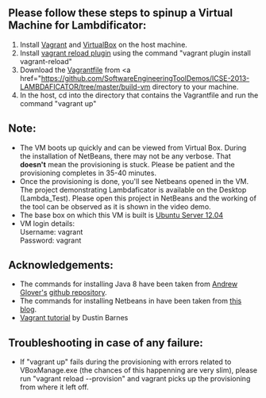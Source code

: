 ## Please follow these steps to spinup a Virtual Machine for Lambdificator:

1. Install <a href="https://www.vagrantup.com/downloads.html">Vagrant</a> and <a href="https://www.virtualbox.org/wiki/Downloads">VirtualBox</a> on the host machine.
2. Install <a href="https://github.com/aidanns/vagrant-reload">vagrant reload plugin</a> using the command "vagrant plugin install vagrant-reload"
3. Download the <a href="https://github.com/SoftwareEngineeringToolDemos/ICSE-2013-LAMBDAFICATOR/blob/master/build-vm/Vagrantfile">Vagrantfile</a> from <a href="https://github.com/SoftwareEngineeringToolDemos/ICSE-2013-LAMBDAFICATOR/tree/master/build-vm</a> directory to your machine.
4. In the host, cd into the directory that contains the Vagrantfile and run the command "vagrant up"

## Note:

* The VM boots up quickly and can be viewed from Virtual Box. During the installation of NetBeans, there may not be any verbose. That <b>doesn't</b> mean the provisioning is stuck. Please be patient and the provisioning completes in 35-40 minutes.
* Once the provisioning is done, you'll see Netbeans opened in the VM. The project demonstrating Lambdaficator is available on the Desktop (Lambda_Test). Please open this project in NetBeans and the working of the tool can be observed as it is shown in the video demo.
* The base box on which this VM is built is <a href=https://atlas.hashicorp.com/hashicorp/boxes/precise32>Ubuntu Server 12.04</a>
* VM login details:<br/>
Username: vagrant<br/>
Password: vagrant

## Acknowledgements:
* The commands for installing Java 8 have been taken from <a href="https://github.com/aglover">Andrew Glover's<a> <a href="https://github.com/aglover/ubuntu-equip">github repository</a>.
* The commands for installing Netbeans in have been taken from <a href="http://thoughtfulsoftware.blogspot.com/2013/04/how-to-run-ide-inside-vagrant-vm.html">this blog</a>.
* <a href="http://www.dev9.com/article/2014/9/dev-environments-with-vagrant">Vagrant tutorial</a> by Dustin Barnes

## Troubleshooting in case of any failure:
* If "vagrant up" fails during the provisioning with errors related to VBoxManage.exe (the chances of this happenning are very slim), please run "vagrant reload --provision" and vagrant picks up the provisioning from where it left off. 
